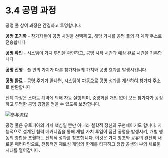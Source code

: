 # 3.4 공명 과정

공명 풀 참여 과정은 간결하고 투명합니다:

**공명 초기화** - 참가자들이 공명 차원을 선택하고, 해당 가치를 공명 풀의 각 계약 주소로 전송합니다

**공명 확인** - 시스템이 가치 투입을 확인하고, 공명 시작 시간과 예상 완료 시간을 기록합니다

**공명 진행** - 풀 안의 가치가 다른 참가자들의 가치와 공명 효과를 발생시킵니다

**공명 완료** - 공명 주기가 끝나면, 시스템이 자동으로 공명 성과를 계산하여 참가자 주소로 반환합니다

전체 과정은 스마트 계약에 의해 자동 실행되며, 중앙화된 개입 없이 모든 참가자가 공정하고 투명한 공명 경험을 얻을 수 있도록 보장합니다.

![参与流程](/images/图4.svg)

공명 풀은 유토피아의 가치 핵심일 뿐만 아니라 철학적 정신의 구현체이기도 합니다. 지능적으로 설계된 협력 메커니즘을 통해 개별 가치 투입이 집단 공명을 발생시켜, 개별 행동의 총합을 초월하는 전체적 성과를 창조합니다. 이것은 가치 창조와 공유의 완전히 새로운 패러다임으로, 전통적인 제로섬 게임의 한계를 타파하고 정합 공생의 부의 새로운 시대를 열어갑니다.